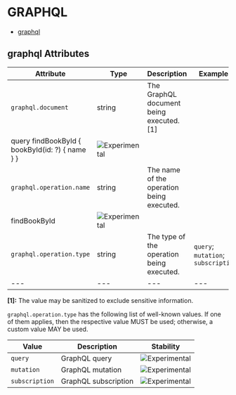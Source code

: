 
<!--- Hugo front matter used to generate the website version of this page:
--->

# GRAPHQL

- [graphql](#graphql)


## graphql Attributes

| Attribute  | Type | Description  | Examples  | Stability |
|---|---|---|---|---|
| `graphql.document` | string | The GraphQL document being executed. [1] |
query findBookById { bookById(id: ?) { name } } | ![Experimental](https://img.shields.io/badge/-experimental-blue) |
| `graphql.operation.name` | string | The name of the operation being executed.  |
findBookById | ![Experimental](https://img.shields.io/badge/-experimental-blue) |
| `graphql.operation.type` | string | The type of the operation being executed.  |`query`; `mutation`; `subscription` | ![Experimental](https://img.shields.io/badge/-experimental-blue) |
|---|---|---|---|---|

**[1]:** The value may be sanitized to exclude sensitive information.

`graphql.operation.type` has the following list of well-known values. If one of them applies, then the respective value MUST be used; otherwise, a custom value MAY be used.

| Value  | Description | Stability |
|---|---|---|
| `query` | GraphQL query |  ![Experimental](https://img.shields.io/badge/-experimental-blue) |
| `mutation` | GraphQL mutation |  ![Experimental](https://img.shields.io/badge/-experimental-blue) |
| `subscription` | GraphQL subscription |  ![Experimental](https://img.shields.io/badge/-experimental-blue) |

